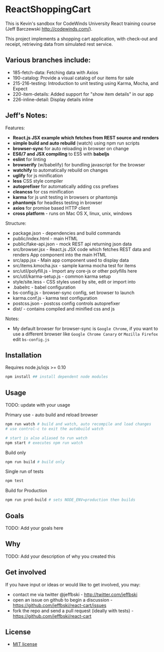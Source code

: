 # ReactShoppingCart

This is Kevin's sandbox for CodeWinds University React training course
(Jeff Barczewski http://codewinds.com/).

This project implements a shopping cart application, with check-out
and receipt, retrieving data from simulated rest service.

## Various branches include:

- 185-fetch-data: Fetching data with Axios
- 190-catalog: Provide a visual catalog of our items for sale
- 215-216-testing: Introduction to unit testing using Karma, Mocha, and Expect
- 220-item-details: Added support for "show item details" in our app
- 226-inline-detail: Display details inline


## Jeff's Notes:

Features:

 - **React.js JSX example which fetches from REST source and renders**
 - **simple build and auto rebuild** (watch) using npm run scripts
 - **browser-sync** for auto reloading in browser on change
 - **ES6/7 and JSX compiling** to ES5 with **babeljs**
 - **eslint** for linting
 - **browserify** (w/babelify) for bundling javascript for the browser
 - **watchify** to automatically rebuild on changes
 - **uglify** for js minification
 - **less** CSS style compiler
 - **autoprefixer** for automatically adding css prefixes
 - **cleancss** for css minification
 - **karma** for js unit testing in browsers or phantomjs
 - **phantomjs** for headless testing in browser
 - **axios** for promise based HTTP client
 - **cross platform** - runs on Mac OS X, linux, unix, windows


Structure:

 - package.json - dependencies and build commands
 - public/index.html - main HTML
 - public/fake-api.json - mock REST api returning json data
 - src/browser.jsx - React.js JSX code which fetches REST data and renders App component into the main HTML
 - src/app.jsx - Main app component used to display data
 - src/items.kmocha.jsx - sample karma mocha test for items
 - src/util/polyfill.js - Import any core-js or other polyfills here
 - src/util/karma-setup.js - common karma setup
 - style/site.less - CSS styles used by site, edit or import into
 - .babelrc - babel configuration
 - bs-config.js - browser-sync config, set browser to launch
 - karma.conf.js - karma test configuration
 - postcss.json - postcss config controls autoprefixer
 - dist/ - contains compiled and minified css and js

Notes:

 - My default browser for browser-sync is `Google Chrome`, if you want
   to use a different browser like `Google Chrome Canary` or `Mozilla
   Firefox` edit `bs-config.js`


## Installation

Requires node.js/iojs >= 0.10

```bash
npm install ## install dependent node modules
```

## Usage

TODO: update with your usage

Primary use - auto build and reload browser
```bash
npm run watch # build and watch, auto recompile and load changes
# use control-c to exit the autobuild watch

# start is also aliased to run watch
npm start # executes npm run watch
```

Build only
```bash
npm run build # build only
```

Single run of tests
```bash
npm test
```

Build for Production
```bash
npm run prod-build # sets NODE_ENV=production then builds
```


## Goals

TODO: Add your goals here

## Why

TODO: Add your description of why you created this

## Get involved

If you have input or ideas or would like to get involved, you may:

 - contact me via twitter @jeffbski  - <http://twitter.com/jeffbski>
 - open an issue on github to begin a discussion - <https://github.com/jeffbski/react-cart/issues>
 - fork the repo and send a pull request (ideally with tests) - <https://github.com/jeffbski/react-cart>

## License

 - [MIT license](http://github.com/jeffbski/react-cart/raw/master/LICENSE)
